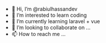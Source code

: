- 👋 Hi, I’m @rabiulhassandev
- 👀 I’m interested to learn coding
- 🌱 I’m currently learning laravel + vue
- 💞️ I’m looking to collaborate on ...
- 📫 How to reach me ...

<!---
rabiulhassandev/rabiulhassandev is a ✨ special ✨ repository because its `README.md` (this file) appears on your GitHub profile.
You can click the Preview link to take a look at your changes.
--->

